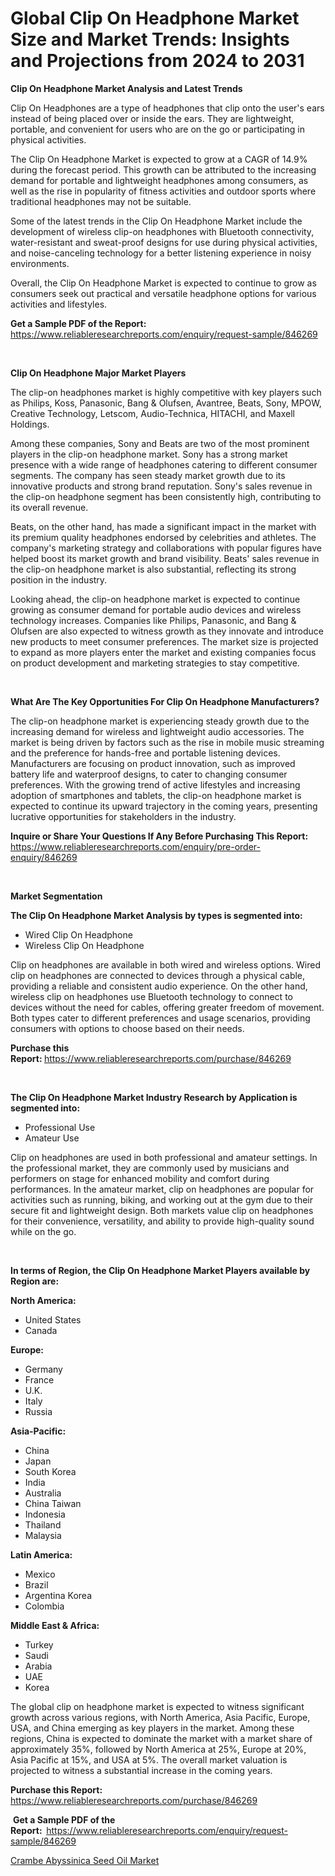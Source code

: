 <p><h1>Global Clip On Headphone Market Size and Market Trends: Insights and Projections from 2024 to 2031</h1></p><p><strong>Clip On Headphone Market Analysis and Latest Trends</strong></p>
<p><p>Clip On Headphones are a type of headphones that clip onto the user's ears instead of being placed over or inside the ears. They are lightweight, portable, and convenient for users who are on the go or participating in physical activities.</p><p>The Clip On Headphone Market is expected to grow at a CAGR of 14.9% during the forecast period. This growth can be attributed to the increasing demand for portable and lightweight headphones among consumers, as well as the rise in popularity of fitness activities and outdoor sports where traditional headphones may not be suitable.</p><p>Some of the latest trends in the Clip On Headphone Market include the development of wireless clip-on headphones with Bluetooth connectivity, water-resistant and sweat-proof designs for use during physical activities, and noise-canceling technology for a better listening experience in noisy environments.</p><p>Overall, the Clip On Headphone Market is expected to continue to grow as consumers seek out practical and versatile headphone options for various activities and lifestyles.</p></p>
<p><strong>Get a Sample PDF of the Report:&nbsp;</strong> <a href="https://www.reliableresearchreports.com/enquiry/request-sample/846269">https://www.reliableresearchreports.com/enquiry/request-sample/846269</a></p>
<p>&nbsp;</p>
<p><strong>Clip On Headphone Major Market Players</strong></p>
<p><p>The clip-on headphones market is highly competitive with key players such as Philips, Koss, Panasonic, Bang & Olufsen, Avantree, Beats, Sony, MPOW, Creative Technology, Letscom, Audio-Technica, HITACHI, and Maxell Holdings.</p><p>Among these companies, Sony and Beats are two of the most prominent players in the clip-on headphone market. Sony has a strong market presence with a wide range of headphones catering to different consumer segments. The company has seen steady market growth due to its innovative products and strong brand reputation. Sony's sales revenue in the clip-on headphone segment has been consistently high, contributing to its overall revenue.</p><p>Beats, on the other hand, has made a significant impact in the market with its premium quality headphones endorsed by celebrities and athletes. The company's marketing strategy and collaborations with popular figures have helped boost its market growth and brand visibility. Beats' sales revenue in the clip-on headphone market is also substantial, reflecting its strong position in the industry.</p><p>Looking ahead, the clip-on headphone market is expected to continue growing as consumer demand for portable audio devices and wireless technology increases. Companies like Philips, Panasonic, and Bang & Olufsen are also expected to witness growth as they innovate and introduce new products to meet consumer preferences. The market size is projected to expand as more players enter the market and existing companies focus on product development and marketing strategies to stay competitive.</p></p>
<p>&nbsp;</p>
<p><strong>What Are The Key Opportunities For Clip On Headphone Manufacturers?</strong></p>
<p><p>The clip-on headphone market is experiencing steady growth due to the increasing demand for wireless and lightweight audio accessories. The market is being driven by factors such as the rise in mobile music streaming and the preference for hands-free and portable listening devices. Manufacturers are focusing on product innovation, such as improved battery life and waterproof designs, to cater to changing consumer preferences. With the growing trend of active lifestyles and increasing adoption of smartphones and tablets, the clip-on headphone market is expected to continue its upward trajectory in the coming years, presenting lucrative opportunities for stakeholders in the industry.</p></p>
<p><strong>Inquire or Share Your Questions If Any Before Purchasing This Report:</strong> <a href="https://www.reliableresearchreports.com/enquiry/pre-order-enquiry/846269">https://www.reliableresearchreports.com/enquiry/pre-order-enquiry/846269</a></p>
<p>&nbsp;</p>
<p><strong>Market Segmentation</strong></p>
<p><strong>The Clip On Headphone Market Analysis by types is segmented into:</strong></p>
<p><ul><li>Wired Clip On Headphone</li><li>Wireless Clip On Headphone</li></ul></p>
<p><p>Clip on headphones are available in both wired and wireless options. Wired clip on headphones are connected to devices through a physical cable, providing a reliable and consistent audio experience. On the other hand, wireless clip on headphones use Bluetooth technology to connect to devices without the need for cables, offering greater freedom of movement. Both types cater to different preferences and usage scenarios, providing consumers with options to choose based on their needs.</p></p>
<p><strong>Purchase this Report:&nbsp;</strong><a href="https://www.reliableresearchreports.com/purchase/846269">https://www.reliableresearchreports.com/purchase/846269</a></p>
<p>&nbsp;</p>
<p><strong>The Clip On Headphone Market Industry Research by Application is segmented into:</strong></p>
<p><ul><li>Professional Use</li><li>Amateur Use</li></ul></p>
<p><p>Clip on headphones are used in both professional and amateur settings. In the professional market, they are commonly used by musicians and performers on stage for enhanced mobility and comfort during performances. In the amateur market, clip on headphones are popular for activities such as running, biking, and working out at the gym due to their secure fit and lightweight design. Both markets value clip on headphones for their convenience, versatility, and ability to provide high-quality sound while on the go.</p></p>
<p>&nbsp;</p>
<p><strong>In terms of Region, the Clip On Headphone Market Players available by Region are:</strong></p>
<p>
    <p> <strong> North America: </strong>
        <ul>
            <li>United States</li>
            <li>Canada</li>
        </ul>
        </p> 
    <p> <strong> Europe: </strong>
        <ul>
            <li>Germany</li>
            <li>France</li>
            <li>U.K.</li>
            <li>Italy</li>
            <li>Russia</li>
        </ul>
        </p> 
    <p> <strong> Asia-Pacific: </strong>
        <ul>
            <li>China</li>
            <li>Japan</li>
            <li>South Korea</li>
            <li>India</li>
            <li>Australia</li>
            <li>China Taiwan</li>
            <li>Indonesia</li>
            <li>Thailand</li>
            <li>Malaysia</li>
        </ul>
        </p> 
    <p> <strong> Latin America: </strong>
        <ul>
            <li>Mexico</li>
            <li>Brazil</li>
            <li>Argentina Korea</li>
            <li>Colombia</li>
        </ul>
        </p> 
    <p> <strong> Middle East & Africa: </strong>
        <ul>
            <li>Turkey</li>
            <li>Saudi</li>
            <li>Arabia</li>
            <li>UAE</li>
            <li>Korea</li>
        </ul>
    </p>
    </p>
<p><p>The global clip on headphone market is expected to witness significant growth across various regions, with North America, Asia Pacific, Europe, USA, and China emerging as key players in the market. Among these regions, China is expected to dominate the market with a market share of approximately 35%, followed by North America at 25%, Europe at 20%, Asia Pacific at 15%, and USA at 5%. The overall market valuation is projected to witness a substantial increase in the coming years.</p></p>
<p><strong>Purchase this Report: </strong><a href="https://www.reliableresearchreports.com/purchase/846269">https://www.reliableresearchreports.com/purchase/846269</a></p>
<p>&nbsp;<strong>Get a Sample PDF of the Report:&nbsp;&nbsp;</strong><a href="https://www.reliableresearchreports.com/enquiry/request-sample/846269">https://www.reliableresearchreports.com/enquiry/request-sample/846269</a></p>
<p><strong></strong></p>
<p><p><a href="https://github.com/moyahfrancoestellec51j635wcx/Market-Research-Report-List-1/blob/main/crambe-abyssinica-seed-oil-market.md">Crambe Abyssinica Seed Oil Market</a></p></p>